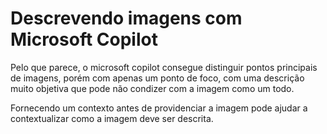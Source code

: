# Descrevendo imagens com Microsoft Copilot

Pelo que parece, o microsoft copilot consegue distinguir pontos principais de imagens, porém com apenas um ponto de foco, 
com uma descrição muito objetiva que pode não condizer com a imagem como um todo.

Fornecendo um contexto antes de providenciar a imagem pode ajudar a contextualizar como a imagem deve ser descrita.
